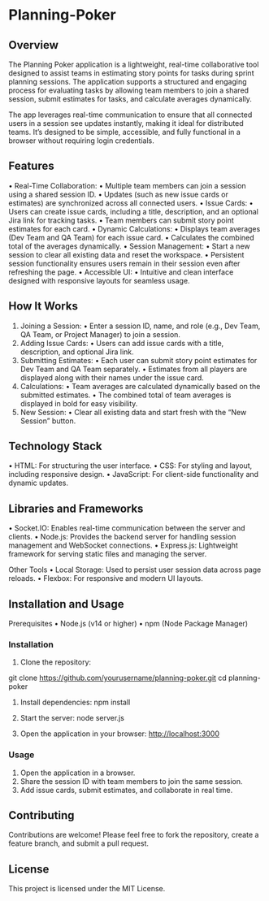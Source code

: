 # Planning-Poker

## Overview

The Planning Poker application is a lightweight, real-time collaborative tool designed to assist teams in estimating story points for tasks during sprint planning sessions. The application supports a structured and engaging process for evaluating tasks by allowing team members to join a shared session, submit estimates for tasks, and calculate averages dynamically.

The app leverages real-time communication to ensure that all connected users in a session see updates instantly, making it ideal for distributed teams. It’s designed to be simple, accessible, and fully functional in a browser without requiring login credentials.

## Features

• Real-Time Collaboration:
• Multiple team members can join a session using a shared session ID.
• Updates (such as new issue cards or estimates) are synchronized across all connected users.
• Issue Cards:
• Users can create issue cards, including a title, description, and an optional Jira link for tracking tasks.
• Team members can submit story point estimates for each card.
• Dynamic Calculations:
• Displays team averages (Dev Team and QA Team) for each issue card.
• Calculates the combined total of the averages dynamically.
• Session Management:
• Start a new session to clear all existing data and reset the workspace.
• Persistent session functionality ensures users remain in their session even after refreshing the page.
• Accessible UI:
• Intuitive and clean interface designed with responsive layouts for seamless usage.

## How It Works

1. Joining a Session:
    • Enter a session ID, name, and role (e.g., Dev Team, QA Team, or Project Manager) to join a session.
2. Adding Issue Cards:
    • Users can add issue cards with a title, description, and optional Jira link.
3. Submitting Estimates:
    • Each user can submit story point estimates for Dev Team and QA Team separately.
    • Estimates from all players are displayed along with their names under the issue card.
4. Calculations:
    • Team averages are calculated dynamically based on the submitted estimates.
    • The combined total of team averages is displayed in bold for easy visibility.
5. New Session:
    • Clear all existing data and start fresh with the “New Session” button.

## Technology Stack

• HTML: For structuring the user interface.
• CSS: For styling and layout, including responsive design.
• JavaScript: For client-side functionality and dynamic updates.

## Libraries and Frameworks

• Socket.IO: Enables real-time communication between the server and clients.
• Node.js: Provides the backend server for handling session management and WebSocket connections.
• Express.js: Lightweight framework for serving static files and managing the server.

Other Tools
• Local Storage: Used to persist user session data across page reloads.
• Flexbox: For responsive and modern UI layouts.

## Installation and Usage

Prerequisites
• Node.js (v14 or higher)
• npm (Node Package Manager)

### Installation

1. Clone the repository:

git clone <https://github.com/yourusername/planning-poker.git>
cd planning-poker

1. Install dependencies: npm install

2. Start the server: node server.js

3. Open the application in your browser: <http://localhost:3000>

### Usage

1. Open the application in a browser.
2. Share the session ID with team members to join the same session.
3. Add issue cards, submit estimates, and collaborate in real time.

## Contributing

Contributions are welcome! Please feel free to fork the repository, create a feature branch, and submit a pull request.

## License

This project is licensed under the MIT License.
